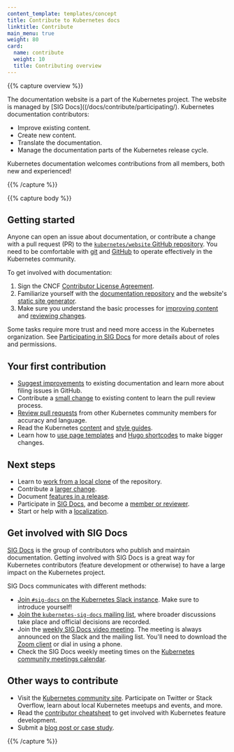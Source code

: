 ```yaml
---
content_template: templates/concept
title: Contribute to Kubernetes docs
linktitle: Contribute
main_menu: true
weight: 80
card:
  name: contribute
  weight: 10
  title: Contributing overview
---
```


{{% capture overview %}}

The documentation website is a part of the Kubernetes project. The website is managed by [SIG Docs]((/docs/contribute/participating/). Kubernetes documentation contributors:

- Improve existing content.
- Create new content.
- Translate the documentation.
- Manage the documentation parts of the Kubernetes release cycle.

Kubernetes documentation welcomes contributions from all members, both new and experienced!

{{% /capture %}}

{{% capture body %}}

## Getting started

Anyone can open an issue about documentation, or contribute a change with a pull request (PR) to the [`kubernetes/website` GitHub repository](https://github.com/kubernetes/website). You need to be comfortable with [git](https://git-scm.com/) and [GitHub](https://lab.github.com/) to operate effectively in the Kubernetes community.

To get involved with documentation:

1. Sign the CNCF [Contributor License Agreement](https://github.com/kubernetes/community/blob/master/CLA.md).
2. Familiarize yourself with the [documentation repository](https://github.com/kubernetes/website) and the website's [static site generator](https://gohugo.io).
3. Make sure you understand the basic processes for [improving content](https://kubernetes.io/docs/contribute/start/#improve-existing-content) and [reviewing changes](https://kubernetes.io/docs/contribute/start/#review-docs-pull-requests).

Some tasks require more trust and need more access in the Kubernetes organization.
See [Participating in SIG Docs](/docs/contribute/participating/) for more details about
of roles and permissions.

## Your first contribution

- [Suggest improvements](/docs/contribute/suggest-improvements/) to existing documentation and learn more about filing issues in GitHub.
- Contribute a [small change](/docs/contribute/new-content/new-content/#small-changes) to existing content to learn the pull review process.
- [Review pull requests](/docs/contribute/review/reviewing/) from other Kubernetes community members for accuracy and language.
- Read the Kubernetes [content](/docs/contribute/style/content-guide/) and [style guides](/docs/contribute/style/style-guide/).
- Learn how to [use page templates](/docs/contribute/style/page-templates/) and [Hugo shortcodes](/docs/contribute/style/hugo-shortcodes/) to make bigger changes.

## Next steps

- Learn to [work from a local clone](/docs/contribute/new-content/working-locally/) of the repository.
- Contribute a [larger change](/docs/contribute/new-content/new-content/#large-changes).
- Document [features in a release](/docs/contribute/new-content/new-features/).
- Participate in [SIG Docs](/docs/contribute/participating/), and become a [member or reviewer](/docs/contribute/participating/#roles-and-responsibilities).
- Start or help with a [localization](/docs/contribute/localization/).


## Get involved with SIG Docs

[SIG Docs](/docs/contribute/participating/) is the group of contributors who publish and maintain documentation. Getting involved with SIG Docs is a great way for Kubernetes contributors (feature development or otherwise) to have a large impact on the Kubernetes project.

SIG Docs communicates with different methods:

- [Join `#sig-docs` on the Kubernetes Slack instance](http://slack.k8s.io/). Make sure to
  introduce yourself!
- [Join the `kubernetes-sig-docs` mailing list](https://groups.google.com/forum/#!forum/kubernetes-sig-docs),
  where broader discussions take place and official decisions are recorded.
- Join the [weekly SIG Docs video meeting](https://github.com/kubernetes/community/tree/master/sig-docs). The meeting is always announced on the Slack and the mailing list. You'll need to download the [Zoom client](https://zoom.us/download) or dial in using a phone.
- Check the SIG Docs weekly meeting times on the [Kubernetes community meetings calendar](https://calendar.google.com/calendar/embed?src=cgnt364vd8s86hr2phapfjc6uk%40group.calendar.google.com&ctz=America/Los_Angeles).

## Other ways to contribute

- Visit the [Kubernetes community site](/community/). Participate on Twitter or Stack Overflow, learn about local Kubernetes meetups and events, and more.
- Read the [contributor cheatsheet](https://github.com/kubernetes/community/tree/master/contributors/guide/contributor-cheatsheet) to get involved with Kubernetes feature development.
- Submit a [blog post or case study](/docs/contribute/new-content/blogs-case-studies/).

{{% /capture %}}
